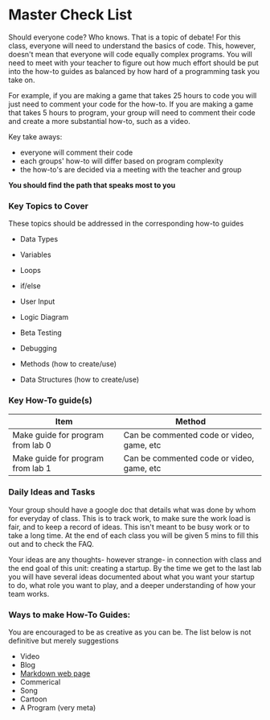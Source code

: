 # Master Check List

Should everyone code? Who knows. That is a topic of debate! For this class, everyone will need to understand the basics of code. This, however, doesn't mean that everyone will code equally complex programs. You will need to meet with your teacher to figure out how much effort should be put into the how-to guides as balanced by how hard of a programming task you take on.

For example, if you are making a game that takes 25 hours to code you will just need to comment your code for the how-to. If you are making a game that takes 5 hours to program, your group will need to comment their code and create a more substantial how-to, such as a video.

Key take aways: 
- everyone will comment their code
- each groups' how-to will differ based on program complexity
- the how-to's are decided via a meeting with the teacher and group

**You should find the path that speaks most to you**

### Key Topics to Cover
These topics should be addressed in the corresponding how-to guides

- Data Types
- Variables
- Loops
- if/else
- User Input
- Logic Diagram
- Beta Testing
- Debugging


- Methods (how to create/use)
- Data Structures (how to create/use)

### Key How-To guide(s)
| Item                                        | Method         
| --------------------------------------------|------------------------------------------------------------------------------
| Make guide for program from lab 0           | Can be commented code or video, game, etc
| Make guide for program from lab 1           | Can be commented code or video, game, etc

### Daily Ideas and Tasks
Your group should have a google doc that details what was done by whom for everyday of class. This is to track work, to make sure the work load is fair, and to keep a record of ideas. This isn't meant to be busy work or to take a long time. At the end of each class you will be given 5 mins to fill this out and to check the FAQ.

Your ideas are any thoughts- however strange- in connection with class and the end goal of this unit: creating a startup. By the time we get to the last lab you will have several ideas documented about what you want your startup to do, what role you want to play, and a deeper understanding of how your team works.

### Ways to make How-To Guides:
You are encouraged to be as creative as you can be. The list below is not definitive but merely suggestions
- Video
- Blog
- [Markdown web page](https://github.com/adam-p/markdown-here/wiki/Markdown-Cheatsheet) 
- Commerical
- Song
- Cartoon
- A Program (very meta)
